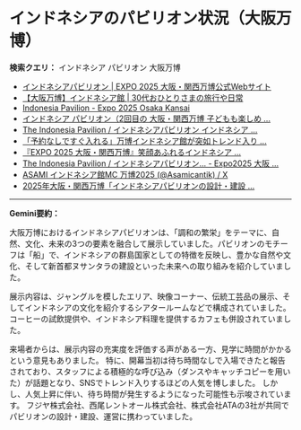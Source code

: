 # インドネシアのパビリオン状況（大阪万博）

**検索クエリ：** インドネシア パビリオン 大阪万博

- [インドネシアパビリオン | EXPO 2025 大阪・関西万博公式Webサイト](https://www.expo2025.or.jp/official-participant/indonesia/)
- [【大阪万博】インドネシア館 | 30代おひとりさまの旅行や日常](https://ameblo.jp/yrk0327/entry-12902904410.html)
- [Indonesia Pavilion - Expo 2025 Osaka Kansai](https://expo2025indonesia.id/)
- [インドネシア パビリオン（2回目の 大阪・関西万博 子どもも楽しめ ...](https://ameblo.jp/syenron1/entry-12908365440.html)
- [The Indonesia Pavilion / インドネシアパビリオン インドネシア ...](https://www.instagram.com/p/C6s6GRiu_ZW/)
- [「予約なしですぐ入れる」万博インドネシア館が突如トレンド入り ...](https://news.yahoo.co.jp/articles/5ac41a84985753620ac4aabaae90943de3cb4c7f)
- [『EXPO 2025 大阪・関西万博』笑顔あふれるインドネシア ...](https://note.com/yamada_tourist/n/n27bea8822b97)
- [The Indonesia Pavilion / インドネシアパビリオン... - Expo2025 大阪 ...](https://www.facebook.com/expo2025japan/posts/-the-indonesia-pavilion-%E3%82%A4%E3%83%B3%E3%83%89%E3%83%8D%E3%82%B7%E3%82%A2%E3%83%91%E3%83%93%E3%83%AA%E3%82%AA%E3%83%B3%E3%82%A4%E3%83%B3%E3%83%89%E3%83%8D%E3%82%B7%E3%82%A2%E3%83%91%E3%83%93%E3%83%AA%E3%82%AA%E3%83%B3%E3%81%AF%E8%B1%8A%E3%81%8B%E3%81%AA%E5%8F%AF%E8%83%BD%E6%80%A7%E3%81%A8%E6%98%8E%E3%82%8B%E3%81%84%E6%98%8E%E6%97%A5%E3%81%B8%E3%81%AE%E5%B8%8C%E6%9C%9B%E3%82%92%E7%A7%98%E3%82%81%E3%81%9F%E5%9B%BD%E3%81%A8%E3%81%97%E3%81%A6%E3%81%A0%E3%81%91%E3%81%A7%E3%81%AA%E3%81%8F%E4%B8%96%E7%95%8C%E3%81%AE%E8%AA%BF/748797680759236/)
- [ASAMI インドネシア館MC 万博2025 (@Asamicantik) / X](https://x.com/asamicantik)
- [2025年大阪・関西万博「インドネシアパビリオンの設計・建設 ...](https://www.fujiya-net.co.jp/news/20240501)


---

**Gemini要約：**

大阪万博におけるインドネシアパビリオンは、「調和の繁栄」をテーマに、自然、文化、未来の3つの要素を融合して展示していました。パビリオンのモチーフは「船」で、インドネシアの群島国家としての特徴を反映し、豊かな自然や文化、そして新首都ヌサンタラの建設といった未来への取り組みを紹介していました。

展示内容は、ジャングルを模したエリア、映像コーナー、伝統工芸品の展示、そしてインドネシアの文化を紹介するシアタールームなどで構成されていました。  コーヒーの試飲提供や、インドネシア料理を提供するカフェも併設されていました。

来場者からは、展示内容の充実度を評価する声がある一方、見学に時間がかかるという意見もありました。  特に、開幕当初は待ち時間なしで入場できたと報告されており、スタッフによる積極的な呼び込み（ダンスやキャッチコピーを用いた）が話題となり、SNSでトレンド入りするほどの人気を博しました。  しかし、人気上昇に伴い、待ち時間が発生するようになった可能性も示唆されています。  フジヤ株式会社、西尾レントオール株式会社、株式会社ATAの3社が共同でパビリオンの設計・建設、運営に携わっていました。

